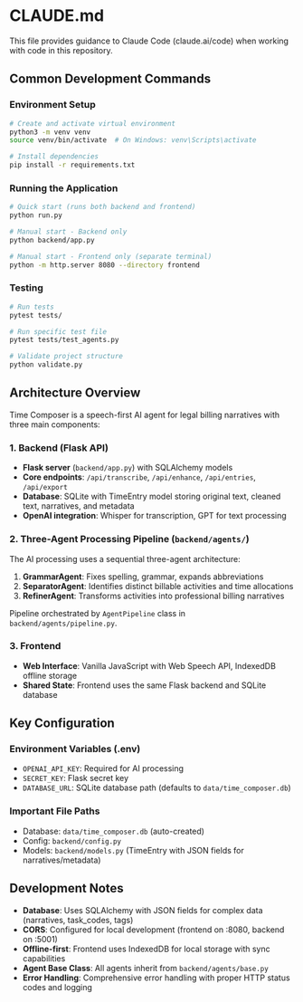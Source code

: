 # CLAUDE.md

This file provides guidance to Claude Code (claude.ai/code) when working with code in this repository.

## Common Development Commands

### Environment Setup
```bash
# Create and activate virtual environment
python3 -m venv venv
source venv/bin/activate  # On Windows: venv\Scripts\activate

# Install dependencies
pip install -r requirements.txt
```

### Running the Application
```bash
# Quick start (runs both backend and frontend)
python run.py

# Manual start - Backend only
python backend/app.py

# Manual start - Frontend only (separate terminal)
python -m http.server 8080 --directory frontend
```

### Testing
```bash
# Run tests
pytest tests/

# Run specific test file
pytest tests/test_agents.py

# Validate project structure
python validate.py
```


## Architecture Overview

Time Composer is a speech-first AI agent for legal billing narratives with three main components:

### 1. Backend (Flask API)
- **Flask server** (`backend/app.py`) with SQLAlchemy models
- **Core endpoints**: `/api/transcribe`, `/api/enhance`, `/api/entries`, `/api/export`
- **Database**: SQLite with TimeEntry model storing original text, cleaned text, narratives, and metadata
- **OpenAI integration**: Whisper for transcription, GPT for text processing

### 2. Three-Agent Processing Pipeline (`backend/agents/`)
The AI processing uses a sequential three-agent architecture:

1. **GrammarAgent**: Fixes spelling, grammar, expands abbreviations
2. **SeparatorAgent**: Identifies distinct billable activities and time allocations  
3. **RefinerAgent**: Transforms activities into professional billing narratives

Pipeline orchestrated by `AgentPipeline` class in `backend/agents/pipeline.py`.

### 3. Frontend
- **Web Interface**: Vanilla JavaScript with Web Speech API, IndexedDB offline storage
- **Shared State**: Frontend uses the same Flask backend and SQLite database

## Key Configuration

### Environment Variables (.env)
- `OPENAI_API_KEY`: Required for AI processing
- `SECRET_KEY`: Flask secret key
- `DATABASE_URL`: SQLite database path (defaults to `data/time_composer.db`)

### Important File Paths
- Database: `data/time_composer.db` (auto-created)
- Config: `backend/config.py` 
- Models: `backend/models.py` (TimeEntry with JSON fields for narratives/metadata)

## Development Notes

- **Database**: Uses SQLAlchemy with JSON fields for complex data (narratives, task_codes, tags)
- **CORS**: Configured for local development (frontend on :8080, backend on :5001)
- **Offline-first**: Frontend uses IndexedDB for local storage with sync capabilities
- **Agent Base Class**: All agents inherit from `backend/agents/base.py`
- **Error Handling**: Comprehensive error handling with proper HTTP status codes and logging